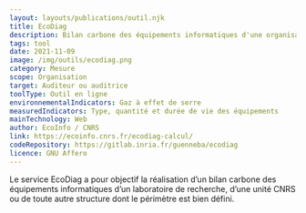 ```yaml
---
layout: layouts/publications/outil.njk
title: EcoDiag
description: Bilan carbone des équipements informatiques d'une organisation
tags: tool
date: 2021-11-09
image: /img/outils/ecodiag.png
category: Mesure
scope: Organisation
target: Auditeur ou auditrice
toolType: Outil en ligne
environnementalIndicators: Gaz à effet de serre
measuredIndicators: Type, quantité et durée de vie des équipements
mainTechnology: Web
author: EcoInfo / CNRS
link: https://ecoinfo.cnrs.fr/ecodiag-calcul/
codeRepository: https://gitlab.inria.fr/guenneba/ecodiag
licence: GNU Affero
---
```


Le service EcoDiag a pour objectif la réalisation d’un bilan carbone des équipements informatiques d’un laboratoire de recherche, d’une unité CNRS ou de toute autre structure dont le périmètre est bien défini.

